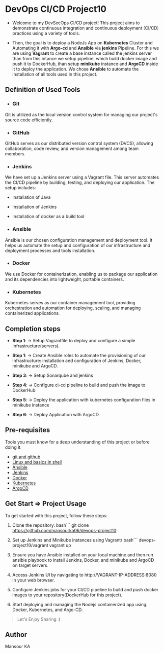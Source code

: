 # DevOps CI/CD Project10
- Welcome to my DevSecOps CI/CD project! This project aims to demonstrate continuous integration and continuous deployment (CI/CD) practices using a variety of tools.

- Then, the goal is to deploy a NodeJs App on **Kubernetes** Cluster and Automating it with **Argo-cd** and **Ansible** via **jenkins** Pipeline.
For this we are using **Vagrant** to create a base instance called the jenkins server than from this intance we setup pipeline, which build docker image and push it to DockerHub, than setup **minikube** instance and **ArgoCD** inside it to deploy the application. We chose **Ansible** to automate the installation of all tools used in this project.


## Definition of Used Tools
- ### Git
Git is utilized as the local version control system for managing our project's source code efficiently.

- ### GitHub
GitHub serves as our distributed version control system (DVCS), allowing collaboration, code review, and version management among team members.

- ### Jenkins
We have set up a Jenkins server using a Vagrant file. This server automates the CI/CD pipeline by building, testing, and deploying our application. The setup includes:

- Installation of Java
- Installation of Jenkins
- Installation of docker as a build tool

- ### Ansible
Ansible is our chosen configuration management and deployment tool. It helps us automate the setup and configuration of our infrastructure and deployment processes and tools installation.

- ### Docker
We use Docker for containerization, enabling us to package our application and its dependencies into lightweight, portable containers.

- ### Kubernetes
Kubernetes serves as our container management tool, providing orchestration and automation for deploying, scaling, and managing containerized applications.

## Completion steps 
- **Step 1**: → Setup Vagrantfile to deploy and configure a simple Infrastructure(servers). 

- **Step 1**: → Create Ansible roles to automate the provisioning of our infrastructure: installation and configuration of Jenkins, Docker, minikube and ArgoCD.

- **Step 3**: → Setup Sonarqube and jenkins 

- **Step 4**: → Configure ci-cd pipeline to build and push the image to DockerHub 

- **Step 5**: → Deploy the application with kubernetes configuration files in minikube instance

- **Step 6**: → Deploy Application with ArgoCD 


## Pre-requisites
Tools you must know for a deep understanding of this project or before doing it. 

- [git and github]()
- [Linux and basics in shell]()
- [Ansible]()
- [Jenkins]()
- [Docker]()
- [Kubernetes]()
- [ArgoCD]()


## Get Start => Project Usage
To get started with this project, follow these steps:

1. Clone the repository:
bash```
git clone https://github.com/mansourka06/devops-project10

2. Set up Jenkins and Minikube instances using Vagrant/
bash```
devops-project10/vagrant
vagrant up

3.  Ensure you have Ansible installed on your local machine and then run ansible playbook to install Jenkins, Docker, and minikube and ArgoCD on target servers.

4. Access Jenkins UI by navigating to http://VAGRANT-IP-ADDRESS:8080 in your web browser.

5. Configure Jenkins jobs for your CI/CD pipeline to build and push docker images to your repository(DockerHub for this project).

6. Start deploying and managing the Nodejs containerized app using Docker, Kubernetes, and Argo-CD.
 

 >Let's Enjoy Sharing :)  


## Author
Mansour KA


